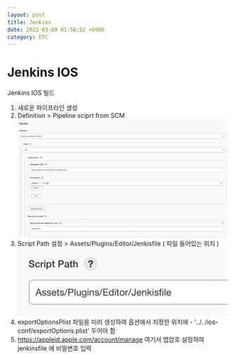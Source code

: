 ```yaml
---
layout: post
title: Jenkins
date: 2022-03-09 01:58:52 +0900
category: ETC
---
```

# Jenkins IOS

Jenkins IOS 빌드

1. 새로운 파이프라인 생성
1. Definition > Pipeline sciprt from SCM ![](/assets/img/Unity/2022-03-23-23-00-15.png) 
1. Script Path 설정 > Assets/Plugins/Editor/Jenkisfile ( 파일 들어있는 위치 )
![](/assets/img/Unity/2022-03-23-23-02-57.png)
1. exportOptionsPlist 파일을 미리 생성하여 옵션에서 지정한 위치에 -  '../../ios-conf/exportOptions.plist'  두어야 함
1. https://appleid.apple.com/account/manage 여기서 앱암호 설정하여 jenkinsfile 에 비밀번호 입력

